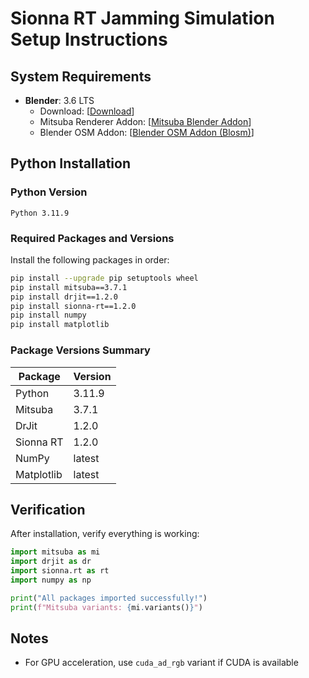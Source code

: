 # Sionna RT Jamming Simulation Setup Instructions

## System Requirements

- **Blender**: 3.6 LTS
  - Download: [[Download](https://www.blender.org/download/releases/3-6/)]
  - Mitsuba Renderer Addon: [[Mitsuba Blender Addon](https://github.com/mitsuba-renderer/mitsuba-blender)]
  - Blender OSM Addon: [[Blender OSM Addon (Blosm)](https://github.com/vvoovv/blosm?tab=readme-ov-file)]

## Python Installation

### Python Version
```
Python 3.11.9
```
### Required Packages and Versions

Install the following packages in order:

```bash
pip install --upgrade pip setuptools wheel
pip install mitsuba==3.7.1
pip install drjit==1.2.0
pip install sionna-rt==1.2.0
pip install numpy
pip install matplotlib
```

### Package Versions Summary
| Package | Version |
|---------|---------|
| Python | 3.11.9 |
| Mitsuba | 3.7.1 |
| DrJit | 1.2.0 |
| Sionna RT | 1.2.0 |
| NumPy | latest |
| Matplotlib | latest |

## Verification

After installation, verify everything is working:

```python
import mitsuba as mi
import drjit as dr
import sionna.rt as rt
import numpy as np

print("All packages imported successfully!")
print(f"Mitsuba variants: {mi.variants()}")
```

## Notes

- For GPU acceleration, use `cuda_ad_rgb` variant if CUDA is available
